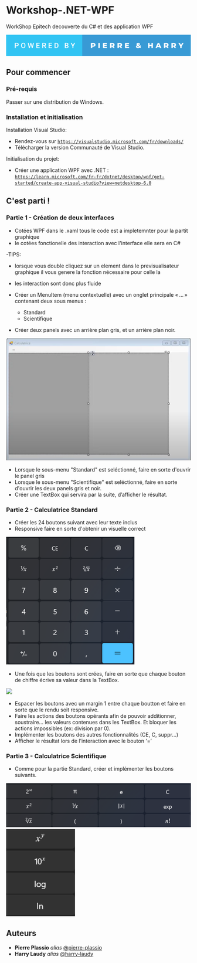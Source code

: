 # Workshop-.NET-WPF
WorkShop Epitech decouverte du C# et des application WPF

<img src="./img/powered-by-pierre-&-harry.svg">

## Pour commencer

### Pré-requis

Passer sur une distribution de Windows.

### Installation et initialisation

Installation Visual Studio:
  - Rendez-vous sur [``https://visualstudio.microsoft.com/fr/downloads/``](https://visualstudio.microsoft.com/fr/downloads/)
  - Télécharger la version Communauté de Visual Studio.

Initialisation du projet:
  - Créer une application WPF avec .NET : [``https://learn.microsoft.com/fr-fr/dotnet/desktop/wpf/get-started/create-app-visual-studio?view=netdesktop-6.0``](https://learn.microsoft.com/fr-fr/dotnet/desktop/wpf/get-started/create-app-visual-studio?view=netdesktop-6.0)


## C'est parti !

### Partie 1 - Création de deux interfaces

- Cotées WPF dans le .xaml tous le code est a impletemnter pour la partit graphique 
- le cotées fonctionelle des interaction avec l'interface elle sera en C#

-TIPS:
  - lorsque vous double cliquez sur un element dans le previsualisateur graphique il vous genere la fonction nécessaire pour celle la
  - les interaction sont donc plus fluide

 - Créer un MenuItem (menu contextuelle) avec un onglet principale « … » contenant deux sous menus :
    - Standard
    - Scientifique

- Créer deux panels avec un arrière plan gris, et un arrière plan noir.

<img src="./img/panels.png">

- Lorsque le sous-menu "Standard" est seléctionné, faire en sorte d'ouvrir le panel gris
- Lorsque le sous-menu "Scientifique" est seléctionné, faire en sorte d'ouvrir les deux panels gris et noir.
- Créer une TextBox qui servira par la suite, d’afficher le résultat.

### Partie 2 - Calculatrice Standard

- Créer les 24 boutons suivant avec leur texte inclus
- Responsive faire en sorte d'obtenir un visuelle correct

<img src="./img/standard.png" />

- Une fois que les boutons sont crées, faire en sorte que chaque bouton de chiffre écrive sa valeur dans la TextBox.

<img src="./imgtextbox.png"/>

- Espacer les boutons avec un margin 1 entre chaque boutton et faire en sorte que le rendu soit responsive.
- Faire les actions des boutons opérants afin de pouvoir additionner, soustraire... les valeurs contenues dans les TextBox. Et bloquer les actions impossibles (ex: division par 0).
- Implémenter les boutons des autres fonctionnalités (CE, C, suppr...)
- Afficher le résultat lors de l’interaction avec le bouton ‘=’

### Partie 3 - Calculatrice Scientifique

- Comme pour la partie Standard, créer et implémenter les boutons suivants.

<img src="./img/scientifique1.png" />

<img src="./img/scientifique2.png" />


## Auteurs
* **Pierre Plassio** _alias_ [@pierre-plassio](https://www.linkedin.com/in/pierre-plassio/)
* **Harry Laudy** _alias_ [@harry-laudy](https://www.linkedin.com/in/harry-laudy/)

